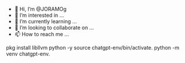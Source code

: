 - 👋 Hi, I’m @JORAMOg
- 👀 I’m interested in ...
- 🌱 I’m currently learning ...
- 💞️ I’m looking to collaborate on ...
- 📫 How to reach me ...

<!---
JORAMOg/JORAMOg is a ✨ special ✨ repository because its `README.md` (this file) appears on your GitHub profile.
You can click the Preview link to take a look at your changes.
--->
pkg install libllvm python -y
source chatgpt-env/bin/activate.
python -m venv chatgpt-env.